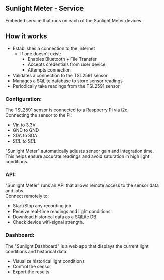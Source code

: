 ## Sunlight Meter - Service
Embeded service that runs on each of the Sunlight Meter devices.

## How it works
- Establishes a connection to the internet
  - If one doesn't exist:
    - Enables Bluetooth + File Transfer
    - Accepts credentials from user device
    - Attempts connection
- Validates a connection to the TSL2591 sensor
- Manages a SQLite database to store sensor readings
- Periodically take readings from the TSL2591 sensor

### Configuration: 
The TSL2591 sensor is connected to a Raspberry Pi via i2c.  
Connecting the sensor to the Pi:
- Vin to 3.3V
- GND to GND
- SDA to SDA
- SCL to SCL

"Sunlight Meter" automatically adjusts sensor gain and integration time.  
This helps ensure accurate readings and avoid saturation in high light conditions.  

### API:
"Sunlight Meter" runs an API that allows remote access to the sensor data and jobs.  
Connect remotely to:
- Start/Stop any recording job.
- Receive real-time readings and light conditions. 
- Download historical data as a SQLite DB.
- Check device wifi-signal strength.

### Dashboard:
The "Sunlight Dashboard" is a web app that displays the current light conditions and historical data.  
- Visualize historical light conditions
- Control the sensor
- Export the results